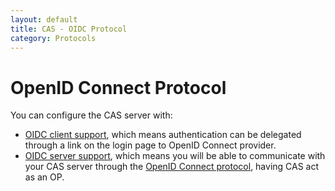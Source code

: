 ```yaml
---
layout: default
title: CAS - OIDC Protocol
category: Protocols
---
```


# OpenID Connect Protocol

You can configure the CAS server with:

* [OIDC client support](../integration/Delegate-Authentication.html), which means authentication can be delegated through a link on the login page to OpenID Connect provider.
* [OIDC server support](../installation/OIDC-Authentication.html), which means you will be able to communicate with your CAS server through the [OpenID Connect protocol](http://openid.net/connect/), having CAS act as an OP.








